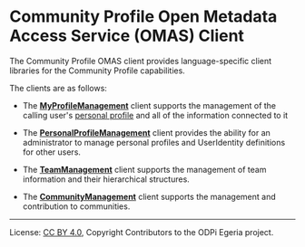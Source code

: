 <!-- SPDX-License-Identifier: CC-BY-4.0 -->
<!-- Copyright Contributors to the ODPi Egeria project. -->

# Community Profile Open Metadata Access Service (OMAS) Client

The Community Profile OMAS client provides language-specific client libraries for the
Community Profile capabilities.

The clients are as follows:

* The [**MyProfileManagement**](docs/user/my-profile-management-client.md) client supports the management of the calling user's
  [personal profile](../docs/concepts/personal-profile.md)
  and all of the information connected to it

* The [**PersonalProfileManagement**](docs/user/personal-profile-management-client.md) client provides the ability for an administrator to manage personal profiles
  and UserIdentity definitions for other users.

* The [**TeamManagement**](docs/user/team-management-client.md) client supports the management of team information and their hierarchical structures.

* The [**CommunityManagement**](docs/user/community-management-client.md) client supports the management and contribution to communities.

----
License: [CC BY 4.0](https://creativecommons.org/licenses/by/4.0/),
Copyright Contributors to the ODPi Egeria project.